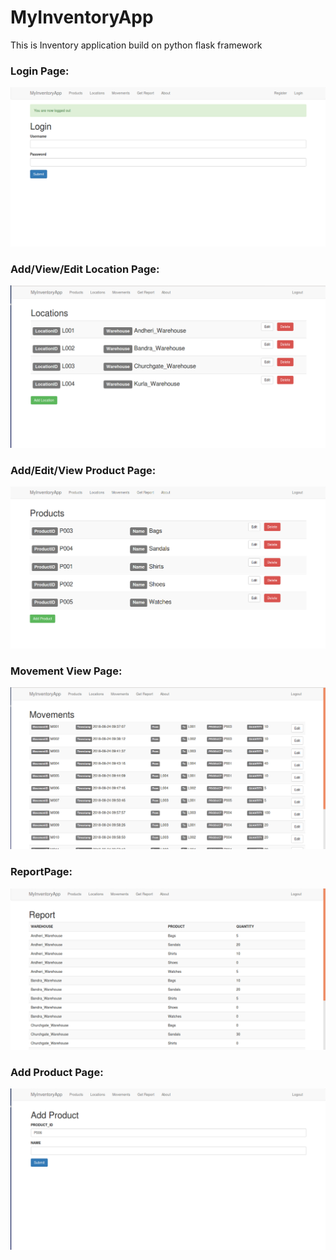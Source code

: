 # MyInventoryApp
This is Inventory application build on python flask framework

### Login Page:
![](screenshots/Login.png)

### Add/View/Edit Location Page:
![](screenshots/ViewLocation.png)

### Add/Edit/View Product Page:
![](screenshots/ViewProduct.png)

### Movement View Page:
![](screenshots/movement.png)

### ReportPage:
![](screenshots/report.png)

### Add Product Page:
![](screenshots/addProduct.png)
